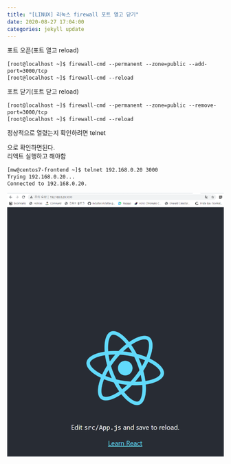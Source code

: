 ```yaml
---
title: "[LINUX] 리눅스 firewall 포트 열고 닫기"
date: 2020-08-27 17:04:00
categories: jekyll update
---
```


포트 오픈(포트 열고 reload)
```
[root@localhost ~]$ firewall-cmd --permanent --zone=public --add-port=3000/tcp
[root@localhost ~]$ firewall-cmd --reload
```

포트 닫기(포트 닫고 reload)
```
[root@localhost ~]$ firewall-cmd --permanent --zone=public --remove-port=3000/tcp
[root@localhost ~]$ firewall-cmd --reload
```

정상적으로 열렸는지 확인하려면 telnet

으로 확인하면된다.<br>
리액트 실행하고 해야함
```
[mw@centos7-frontend ~]$ telnet 192.168.0.20 3000
Trying 192.168.0.20...
Connected to 192.168.0.20.
```
<img src='/assets/img/start_react.png'>